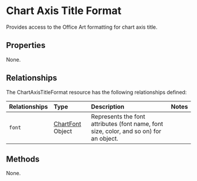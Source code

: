 # Chart Axis Title Format
Provides access to the Office Art formatting for chart axis title.

## Properties
None.

## Relationships
The ChartAxisTitleFormat resource has the following relationships defined:

| Relationships    | Type    |Description|Notes |
|:-----------------|:--------|:----------|:-----|
| `font`          |[ChartFont](chartFont.md) Object | Represents the font attributes (font name, font size, color, and so on) for an object. 

## Methods
None.